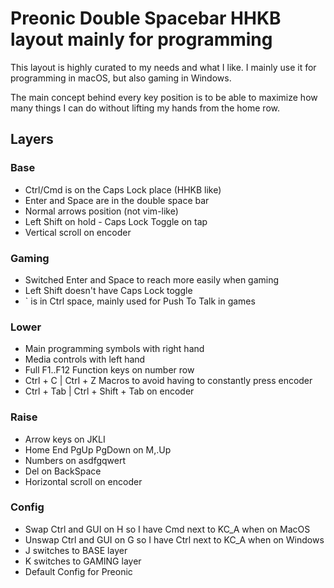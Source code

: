 # Preonic Double Spacebar HHKB layout mainly for programming
This layout is highly curated to my needs and what I like. I mainly use it for programming in macOS, but also gaming in Windows.

The main concept behind every key position is to be able to maximize how many things I can do without lifting my hands from the home row.
## Layers
### Base
- Ctrl/Cmd is on the Caps Lock place (HHKB like)
- Enter and Space are in the double space bar
- Normal arrows position (not vim-like)
- Left Shift on hold - Caps Lock Toggle on tap
- Vertical scroll on encoder
### Gaming
- Switched Enter and Space to reach more easily when gaming
- Left Shift doesn't have Caps Lock toggle
- ` is in Ctrl space, mainly used for Push To Talk in games
### Lower
- Main programming symbols with right hand
- Media controls with left hand
- Full F1..F12 Function keys on number row
- Ctrl + C | Ctrl + Z Macros to avoid having to constantly press encoder
- Ctrl + Tab | Ctrl + Shift + Tab on encoder
### Raise
- Arrow keys on JKLI
- Home End PgUp PgDown on M,.Up
- Numbers on asdfgqwert
- Del on BackSpace
- Horizontal scroll on encoder
### Config
- Swap Ctrl and GUI on H so I have Cmd next to KC_A when on MacOS
- Unswap Ctrl and GUI on G so I have Ctrl next to KC_A when on Windows
- J switches to BASE layer
- K switches to GAMING layer
- Default Config for Preonic
